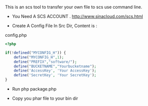 This is an scs tool to transfer your own file to scs use command line.

* You Need A SCS ACCOUNT . 
http://www.sinacloud.com/scs.html

* Create A Config File In Src Dir, Content is :

config.php

```PHP 
<?php

if(!defined("MYCONFIG_H")) {
	define("MYCONFIG_H",1);
	define("PREFIX","software/");
	define("BUCKETNAME","Yourbucketname");
	define('AccessKey', 'Your AccessKey');
	define('SecretKey', 'Your SecretKey');
}

```

* Run php package.php

* Copy you phar file to your bin dir
